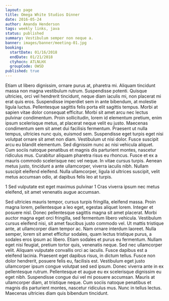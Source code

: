 ```yaml
---
layout: page
title: Omega White Studios Dinner
date: 2016-05-24
author: Amanda Henderson
tags: weekly links, java
status: published
summary: Vestibulum semper non neque a.
banner: images/banner/meeting-01.jpg
booking:
  startDate: 01/16/2018
  endDate: 01/21/2018
  ctyhocn: ATLNLHX
  groupCode: OWSD
published: true
---
```

Etiam ut libero dignissim, ornare purus at, pharetra mi. Aliquam tincidunt massa non magna vestibulum rutrum. Suspendisse potenti. Quisque ultricies, orci vel hendrerit tincidunt, neque diam iaculis mi, non placerat mi erat quis eros. Suspendisse imperdiet sem in ante bibendum, at molestie ligula luctus. Pellentesque sagittis felis porta elit sagittis tempus. Morbi at sapien vitae dolor consequat efficitur. Morbi sit amet arcu nec lectus pulvinar condimentum.
Proin sollicitudin, lorem id elementum pretium, enim ipsum scelerisque metus, at placerat neque velit eu justo. Maecenas condimentum sem sit amet dui facilisis fermentum. Praesent ut nulla tempus, ultricies nunc quis, euismod sem. Suspendisse eget turpis eget nisi volutpat ornare sit amet non diam. Vestibulum ut nisi dolor. Fusce suscipit arcu eu blandit elementum. Sed dignissim nunc ac nisi vehicula aliquet. Cum sociis natoque penatibus et magnis dis parturient montes, nascetur ridiculus mus. Curabitur aliquam pharetra risus eu rhoncus. Fusce et ex a mauris commodo scelerisque nec vel neque. In vitae cursus turpis. Aenean metus justo, tincidunt a ante ullamcorper, viverra iaculis nibh. Nullam suscipit eleifend eleifend. Nulla ullamcorper, ligula id ultrices suscipit, velit metus accumsan odio, at dapibus felis leo at turpis.

1 Sed vulputate est eget maximus pulvinar
1 Cras viverra ipsum nec metus eleifend, sit amet venenatis augue accumsan.

Sed ultricies mauris tempor, cursus turpis fringilla, eleifend massa. Proin magna lorem, pellentesque a leo eget, egestas aliquet lorem. Integer et posuere nisl. Donec pellentesque sagittis magna sit amet placerat. Morbi auctor magna eget orci fringilla, sed fermentum libero vehicula. Vestibulum cursus eleifend nisi, sit amet faucibus justo commodo vel. Ut mattis tristique ante, at ullamcorper diam tempor ac. Nam ornare interdum laoreet. Nulla semper, lorem sit amet efficitur sodales, quam lectus tristique purus, a sodales eros ipsum ac libero. Etiam sodales et purus eu fermentum. Nullam eget nisi feugiat, pretium tortor quis, venenatis neque. Sed nec ullamcorper velit. Aliquam vulputate convallis orci ac iaculis.
Fusce dapibus est a eleifend lacinia. Praesent eget dapibus risus, in dictum tellus. Fusce non dolor hendrerit, posuere felis eu, facilisis est. Vestibulum eget justo ullamcorper ipsum congue volutpat sed sed ipsum. Donec viverra ante in ex pellentesque rutrum. Pellentesque et augue eu ex scelerisque dignissim eu eget nibh. Suspendisse congue dui vel mi posuere accumsan. Mauris at ullamcorper diam, at tristique neque. Cum sociis natoque penatibus et magnis dis parturient montes, nascetur ridiculus mus. Nunc in tellus lectus. Maecenas ultricies diam quis bibendum tincidunt.
